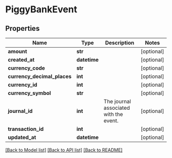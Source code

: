 # PiggyBankEvent

## Properties
Name | Type | Description | Notes
------------ | ------------- | ------------- | -------------
**amount** | **str** |  | [optional] 
**created_at** | **datetime** |  | [optional] 
**currency_code** | **str** |  | [optional] 
**currency_decimal_places** | **int** |  | [optional] 
**currency_id** | **int** |  | [optional] 
**currency_symbol** | **str** |  | [optional] 
**journal_id** | **int** | The journal associated with the event. | [optional] 
**transaction_id** | **int** |  | [optional] 
**updated_at** | **datetime** |  | [optional] 

[[Back to Model list]](../README.md#documentation-for-models) [[Back to API list]](../README.md#documentation-for-api-endpoints) [[Back to README]](../README.md)


